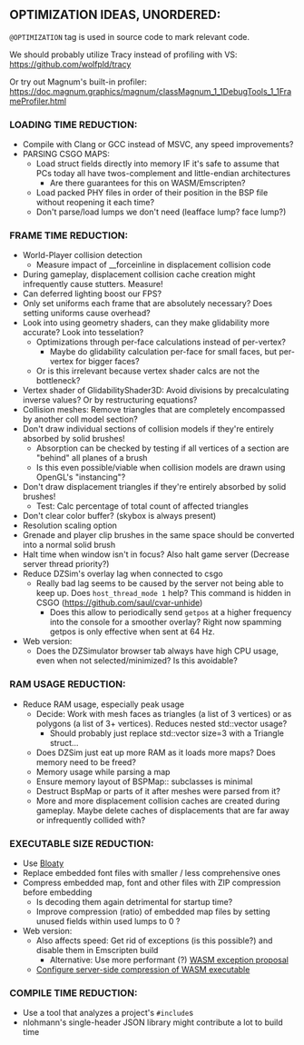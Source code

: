 ## OPTIMIZATION IDEAS, UNORDERED:

`@OPTIMIZATION` tag is used in source code to mark relevant code.

We should probably utilize Tracy instead of profiling with VS: https://github.com/wolfpld/tracy

Or try out Magnum's built-in profiler: https://doc.magnum.graphics/magnum/classMagnum_1_1DebugTools_1_1FrameProfiler.html

### LOADING TIME REDUCTION:
- Compile with Clang or GCC instead of MSVC, any speed improvements?
- PARSING CSGO MAPS:
    - Load struct fields directly into memory IF it's safe to assume that PCs today all have twos-complement and little-endian architectures
        - Are there guarantees for this on WASM/Emscripten?
    - Load packed PHY files in order of their position in the BSP file without reopening it each time?
    - Don't parse/load lumps we don't need (leafface lump? face lump?)

### FRAME TIME REDUCTION:
- World-Player collision detection
    - Measure impact of __forceinline in displacement collision code
- During gameplay, displacement collision cache creation might infrequently cause stutters. Measure!
- Can deferred lighting boost our FPS?
- Only set uniforms each frame that are absolutely necessary? Does setting uniforms cause overhead?
- Look into using geometry shaders, can they make glidability more accurate? Look into tesselation?
    - Optimizations through per-face calculations instead of per-vertex?
        - Maybe do glidability calculation per-face for small faces, but per-vertex for bigger faces?
    - Or is this irrelevant because vertex shader calcs are not the bottleneck?
- Vertex shader of GlidabilityShader3D: Avoid divisions by precalculating inverse values? Or by restructuring equations?
- Collision meshes: Remove triangles that are completely encompassed by another coll model section?
- Don't draw individual sections of collision models if they're entirely absorbed by solid brushes!
	- Absorption can be checked by testing if all vertices of a section are "behind" all planes of a brush
    - Is this even possible/viable when collision models are drawn using OpenGL's "instancing"?
- Don't draw displacement triangles if they're entirely absorbed by solid brushes!
    - Test: Calc percentage of total count of affected triangles
- Don't clear color buffer? (skybox is always present)
- Resolution scaling option
- Grenade and player clip brushes in the same space should be converted into a normal solid brush
- Halt time when window isn't in focus? Also halt game server (Decrease server thread priority?)
- Reduce DZSim's overlay lag when connected to csgo
    - Really bad lag seems to be caused by the server not being able to keep up. Does `host_thread_mode 1` help? This command is hidden in CSGO (https://github.com/saul/cvar-unhide)
        - Does this allow to periodically send `getpos` at a higher frequency into the console for a smoother overlay? Right now spamming getpos is only effective when sent at 64 Hz.
- Web version:
    - Does the DZSimulator browser tab always have high CPU usage, even when not selected/minimized? Is this avoidable?

### RAM USAGE REDUCTION:
- Reduce RAM usage, especially peak usage
    - Decide: Work with mesh faces as triangles (a list of 3 vertices) or as polygons (a list of 3+ vertices). Reduces nested std::vector usage?
        - Should probably just replace std::vector size=3 with a Triangle struct...
    - Does DZSim just eat up more RAM as it loads more maps? Does memory need to be freed?
    - Memory usage while parsing a map
    - Ensure memory layout of BSPMap:: subclasses is minimal
    - Destruct BspMap or parts of it after meshes were parsed from it?
    - More and more displacement collision caches are created during gameplay. Maybe delete caches of displacements that are far away or infrequently collided with?

### EXECUTABLE SIZE REDUCTION:
- Use [Bloaty](https://github.com/google/bloaty)
- Replace embedded font files with smaller / less comprehensive ones
- Compress embedded map, font and other files with ZIP compression before embedding
    - Is decoding them again detrimental for startup time?
    - Improve compression (ratio) of embedded map files by setting unused fields within used lumps to 0 ?
- Web version:
    - Also affects speed: Get rid of exceptions (is this possible?) and disable them in Emscripten build
        - Alternative: Use more performant (?) [WASM exception proposal](https://emscripten.org/docs/porting/exceptions.html#webassembly-exception-handling-based-support)
    - [Configure server-side compression of WASM executable](https://doc.magnum.graphics/magnum/platforms-html5.html#platforms-html5-code-size-server)

### COMPILE TIME REDUCTION:
- Use a tool that analyzes a project's `#include`s
- nlohmann's single-header JSON library might contribute a lot to build time
